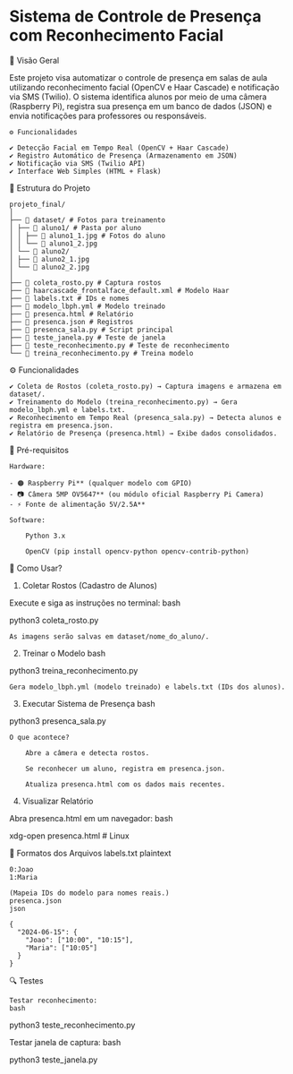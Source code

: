 # Sistema de Controle de Presença com Reconhecimento Facial

📌 Visão Geral

Este projeto visa automatizar o controle de presença em salas de aula utilizando reconhecimento facial (OpenCV e Haar Cascade) e notificação via SMS (Twilio). O sistema identifica alunos por meio de uma câmera (Raspberry Pi), registra sua presença em um banco de dados (JSON) e envia notificações para professores ou responsáveis.

    ⚙️ Funcionalidades

    ✔ Detecção Facial em Tempo Real (OpenCV + Haar Cascade)
    ✔ Registro Automático de Presença (Armazenamento em JSON)
    ✔ Notificação via SMS (Twilio API)
    ✔ Interface Web Simples (HTML + Flask)

📂 Estrutura do Projeto

    projeto_final/
    │
    ├── 📁 dataset/ # Fotos para treinamento
    │ ├── 📁 aluno1/ # Pasta por aluno
    │ │ ├── 📄 aluno1_1.jpg # Fotos do aluno
    │ │ └── 📄 aluno1_2.jpg
    │ └── 📁 aluno2/
    │ ├── 📄 aluno2_1.jpg
    │ └── 📄 aluno2_2.jpg
    │
    ├── 🐍 coleta_rosto.py # Captura rostos
    ├── 📄 haarcascade_frontalface_default.xml # Modelo Haar
    ├── 📄 labels.txt # IDs e nomes
    ├── 📄 modelo_lbph.yml # Modelo treinado
    ├── 📄 presenca.html # Relatório
    ├── 📄 presenca.json # Registros
    ├── 🐍 presenca_sala.py # Script principal
    ├── 🐍 teste_janela.py # Teste de janela
    ├── 🐍 teste_reconhecimento.py # Teste de reconhecimento
    └── 🐍 treina_reconhecimento.py # Treina modelo


⚙️ Funcionalidades

    ✔ Coleta de Rostos (coleta_rosto.py) → Captura imagens e armazena em dataset/.
    ✔ Treinamento do Modelo (treina_reconhecimento.py) → Gera modelo_lbph.yml e labels.txt.
    ✔ Reconhecimento em Tempo Real (presenca_sala.py) → Detecta alunos e registra em presenca.json.
    ✔ Relatório de Presença (presenca.html) → Exibe dados consolidados.


🔧 Pré-requisitos

    Hardware:

    - 🟠 Raspberry Pi** (qualquer modelo com GPIO)  
    - 📷 Câmera 5MP OV5647** (ou módulo oficial Raspberry Pi Camera)  
    - ⚡ Fonte de alimentação 5V/2.5A**  

    Software:

        Python 3.x

        OpenCV (pip install opencv-python opencv-contrib-python)

🚀 Como Usar?
1. Coletar Rostos (Cadastro de Alunos)

Execute e siga as instruções no terminal:
bash

python3 coleta_rosto.py

    As imagens serão salvas em dataset/nome_do_aluno/.

2. Treinar o Modelo
bash

python3 treina_reconhecimento.py

    Gera modelo_lbph.yml (modelo treinado) e labels.txt (IDs dos alunos).

3. Executar Sistema de Presença
bash

python3 presenca_sala.py

    O que acontece?

        Abre a câmera e detecta rostos.

        Se reconhecer um aluno, registra em presenca.json.

        Atualiza presenca.html com os dados mais recentes.

4. Visualizar Relatório

Abra presenca.html em um navegador:
bash

xdg-open presenca.html  # Linux

📝 Formatos dos Arquivos
labels.txt
plaintext

    0:Joao
    1:Maria
    
    (Mapeia IDs do modelo para nomes reais.)
    presenca.json
    json
    
    {
      "2024-06-15": {
        "Joao": ["10:00", "10:15"],
        "Maria": ["10:05"]
      }
    }

🔍 Testes

    Testar reconhecimento:
    bash

python3 teste_reconhecimento.py

Testar janela de captura:
bash

python3 teste_janela.py
